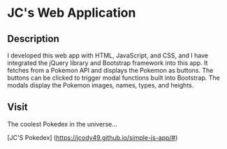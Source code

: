 # JC's Web Application

## Description

I developed this web app with HTML, JavaScript, and CSS, and I have integrated the jQuery library and Bootstrap framework into this app. It fetches from a Pokemon API and displays the Pokemon as buttons. The buttons can be clicked to trigger modal functions built into Bootstrap. The modals display the Pokemon images, names, types, and heights.

## Visit

The coolest Pokedex in the universe...

[JC'S Pokedex] (https://jcody49.github.io/simple-js-app/#)



